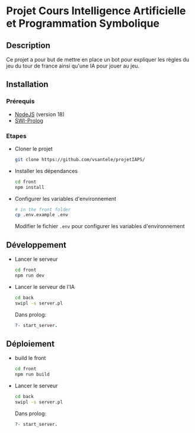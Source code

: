 # Projet Cours Intelligence Artificielle et Programmation Symbolique

## Description

Ce projet a pour but de mettre en place un bot pour expliquer les règles du jeu du tour de france ainsi qu'une IA pour jouer au jeu.

## Installation

### Prérequis

- [NodeJS](https://nodejs.org) (version 18)
- [SWI-Prolog](https://www.swi-prolog.org)

### Etapes

- Cloner le projet

  ```bash
  git clone https://github.com/vsantele/projetIAPS/
  ```

- Installer les dépendances

  ```bash
  cd front
  npm install
  ```

- Configurer les variables d'environnement

  ```bash
  # in the front folder
  cp .env.example .env
  ```

  Modifier le fichier `.env` pour configurer les variables d'environnement

## Développement

- Lancer le serveur

  ```bash
  cd front
  npm run dev
  ```

- Lancer le serveur de l'IA

  ```bash
  cd back
  swipl -s server.pl
  ```

  Dans prolog:

  ```prolog
  ?- start_server.
  ```

## Déploiement

- build le front

  ```bash
  cd front
  npm run build
  ```

- Lancer le serveur

  ```bash
  cd back
  swipl -s server.pl
  ```

  Dans prolog:

  ```prolog
  ?- start_server.
  ```

